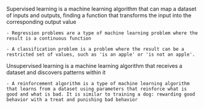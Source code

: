 Supervised learning is a machine learning algorithm that can map a dataset of inputs and outputs, finding a function that transforms the input into the corresponding output value

    - Regression problems are a type of machine learning problem where the result is a continuous function

    - A classification problem is a problem where the result can be a restricted set of values, such as 'is an apple' or 'is not an apple'.

Unsupervised learning is a machine learning algorithm that receives a dataset and discovers patterns within it

    - A reinforcement algorithm is a type of machine learning algorithm that learns from a dataset using parameters that reinforce what is good and what is bad. It is similar to training a dog: rewarding good behavior with a treat and punishing bad behavior

